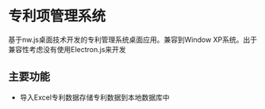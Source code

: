 # 专利项管理系统
基于nw.js桌面技术开发的专利管理系统桌面应用。兼容到Window XP系统。出于兼容性考虑没有使用Electron.js来开发

## 主要功能

- 导入Excel专利数据存储专利数据到本地数据库中
